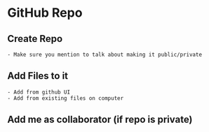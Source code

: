 # GitHub Repo

## Create Repo
    - Make sure you mention to talk about making it public/private

## Add Files to it
    - Add from github UI
    - Add from existing files on computer

## Add me as collaborator (if repo is private)